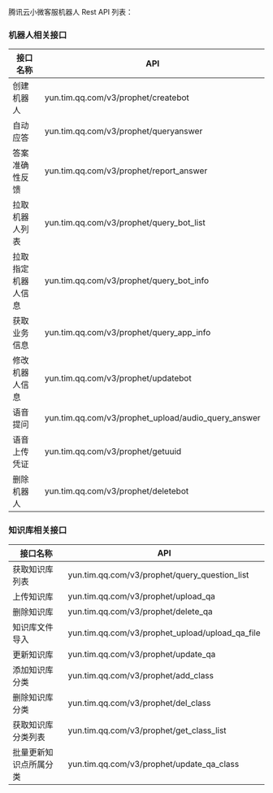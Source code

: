 腾讯云小微客服机器人 Rest API 列表：
### 机器人相关接口

| 接口名称 |  API | 
|---------|---------|
|创建机器人 | yun.tim.qq.com/v3/prophet/createbot | 
|自动应答|	yun.tim.qq.com/v3/prophet/queryanswer|
|答案准确性反馈|	yun.tim.qq.com/v3/prophet/report_answer|
|拉取机器人列表|	yun.tim.qq.com/v3/prophet/query_bot_list|
|拉取指定机器人信息|	yun.tim.qq.com/v3/prophet/query_bot_info|
|获取业务信息|	yun.tim.qq.com/v3/prophet/query_app_info|
|修改机器人信息|	yun.tim.qq.com/v3/prophet/updatebot|
|语音提问|	yun.tim.qq.com/v3/prophet_upload/audio_query_answer|
|语音上传凭证|	yun.tim.qq.com/v3/prophet/getuuid|
| 删除机器人    | yun.tim.qq.com/v3/prophet/deletebot |

### 知识库相关接口
| 接口名称 |  API | 
|---------|---------|
|获取知识库列表|	yun.tim.qq.com/v3/prophet/query_question_list|
|上传知识库|	yun.tim.qq.com/v3/prophet/upload_qa|
|删除知识库|	yun.tim.qq.com/v3/prophet/delete_qa|
|知识库文件导入|	yun.tim.qq.com/v3/prophet_upload/upload_qa_file|
|更新知识库|	yun.tim.qq.com/v3/prophet/update_qa|
| 添加知识库分类    | yun.tim.qq.com/v3/prophet/add_class        |
| 删除知识库分类    | yun.tim.qq.com/v3/prophet/del_class        |
| 获取知识库分类列表    | yun.tim.qq.com/v3/prophet/get_class_list        |
| 批量更新知识点所属分类    | yun.tim.qq.com/v3/prophet/update_qa_class   |
  
